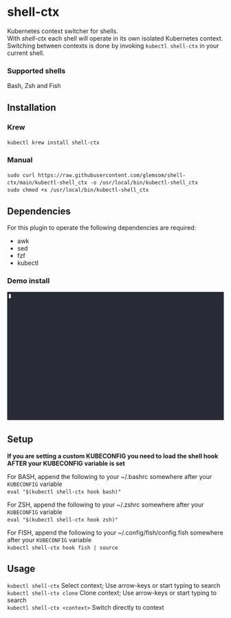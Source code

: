 # shell-ctx
Kubernetes context switcher for shells.  
With *shell-ctx* each shell will operate in its own isolated Kubernetes context.  
Switching between contexts is done by invoking `kubectl shell-ctx` in your current shell.  

### Supported shells
Bash, Zsh and Fish


## Installation
### Krew
`kubectl krew install shell-ctx`

### Manual
`sudo curl https://raw.githubusercontent.com/glemsom/shell-ctx/main/kubectl-shell_ctx -o /usr/local/bin/kubectl-shell_ctx`  
`sudo chmod +x /usr/local/bin/kubectl-shell_ctx`

## Dependencies
For this plugin to operate the following dependencies are required:
 - awk
 - sed
 - fzf
 - kubectl

### Demo install
![Install](shell-ctx-install.gif)

## Setup
**If you are setting a custom KUBECONFIG you need to load the shell hook AFTER your KUBECONFIG variable is set**

For BASH, append the following to your ~/.bashrc somewhere after your `KUBECONFIG` variable  
  `eval "$(kubectl shell-ctx hook bash)"`

For ZSH, append the following to your ~/.zshrc somewhere after your `KUBECONFIG` variable    
  `eval "$(kubectl shell-ctx hook zsh)"`

For FISH, append the following to your ~/.config/fish/config.fish somewhere after your `KUBECONFIG` variable    
  `kubectl shell-ctx hook fish | source`

## Usage
  `kubectl shell-ctx` Select context; Use arrow-keys or start typing to search  
  `kubectl shell-ctx clone` Clone context; Use arrow-keys or start typing to search  
  `kubectl shell-ctx <context>` Switch directly to context  
